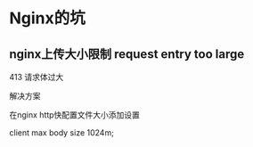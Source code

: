 # Nginx的坑

## nginx上传大小限制  request entry too large

413 请求体过大   

解决方案

在nginx http快配置文件大小添加设置

client max body size 1024m;